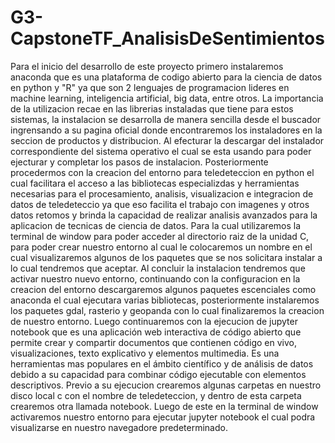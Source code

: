 # G3-CapstoneTF_AnalisisDeSentimientos
Para el inicio del desarrollo de este proyecto primero instalaremos anaconda que es una plataforma de codigo abierto para la ciencia de datos en python y "R" ya que son 2 lenguajes de programacion lideres en machine learning, inteligencia artificial, big data, entre otros. La importancia de la utilizacion recae en las librerias instaladas que tiene para estos sistemas, la instalacion se desarrolla de manera sencilla desde el buscador ingrensando a su pagina oficial donde encontraremos los instaladores en la seccion de productos y distribucion. Al efecturar la descargar del instalador correspondiente del sistema operativo el cual se esta usando para poder ejecturar y completar los pasos de instalacion.
Posteriormente procedermos con la creacion del entorno para teledeteccion en python el cual facilitara el acceso a las bibliotecas especializdas y herramientas necesarias para el procesamiento, analisis, visualizacion e integracion de datos de teledeteccio ya que eso facilita el trabajo con imagenes y otros datos retomos y brinda la capacidad de realizar analisis avanzados para la aplicacion de tecnicas de ciencia de datos. Para la cual utilizaremos la terminal de window para poder acceder al directorio raiz de la unidad C, para poder crear nuestro entorno al cual le colocaremos un nombre en el cual visualizaremos algunos de los paquetes que se nos solicitara instalar a lo cual tendremos que aceptar. Al concluir la instalacion tendremos que activar nuestro nuevo entorno, continuando con la configuracion en la creacion del entorno descargaremos algunos paquetes escenciales como anaconda el cual ejecutara varias bibliotecas, posteriormente instalaremos los paquetes gdal, rasterio y geopanda con lo cual finalizaremos la creacion de nuestro entorno.
Luego continuaremos con la ejecucion de jupyter notebook que es una aplicación web interactiva de código abierto que permite crear y compartir documentos que contienen código en vivo, visualizaciones, texto explicativo y elementos multimedia. Es una herramientas mas populares en el ámbito científico y de análisis de datos debido a su capacidad para combinar código ejecutable con elementos descriptivos. Previo a su ejecucion crearemos algunas carpetas en nuestro disco local c con el nombre de teledeteccion, y dentro de esta carpeta crearemos otra llamada notebook. Luego de este en la terminal de window activaremos nuestro entorno para ejecutar jupyter notebook el cual podra visualizarse en nuestro navegadore predeterminado.
